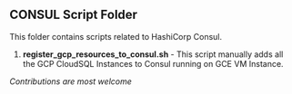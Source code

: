 ## CONSUL Script Folder

This folder contains scripts related to HashiCorp Consul.

1. **register_gcp_resources_to_consul.sh** - This script manually adds all the GCP CloudSQL Instances to Consul running on GCE VM Instance.

_Contributions are most welcome_